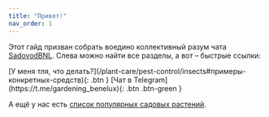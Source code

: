```yaml
---
title: "Привет!"
nav_order: 1
---
```


Этот гайд призван собрать воедино коллективный разум чата [SadovodBNL](https://t.me/gardening_benelux). Слева можно найти все разделы, а вот – быстрые ссылки:

<span class="fs-5">
[У меня тля, что делать?](/plant-care/pest-control/insects#примеры-конкретных-средств){: .btn }
</span>
<span class="fs-5">
[Чат в Telegram](https://t.me/gardening_benelux){: .btn .btn-green }
</span>

А ещё у нас есть [список популярных садовых растений](https://docs.google.com/spreadsheets/d/1Kb5VpLNyeKjFGBcfFL9tN5z-cKTSS4mMP1GA9QjMOzY/edit?usp=sharing).
